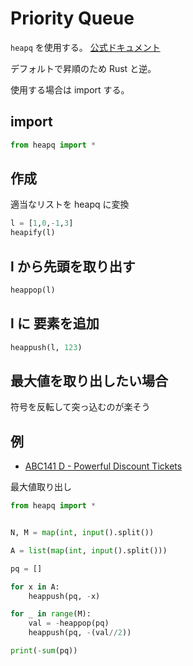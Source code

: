 # Priority Queue

`heapq` を使用する。 [公式ドキュメント](https://docs.python.org/ja/3/library/heapq.html)

デフォルトで昇順のため Rust と逆。

使用する場合は import する。


## import
```python
from heapq import *
```

## 作成
適当なリストを heapq に変換

```python
l = [1,0,-1,3]
heapify(l)
```

## l から先頭を取り出す

```python
heappop(l)
```

## l に 要素を追加

```python
heappush(l, 123)
```


## 最大値を取り出したい場合

符号を反転して突っ込むのが楽そう


## 例

- [ABC141 D - Powerful Discount Tickets](https://atcoder.jp/contests/abc141/tasks/abc141_d)

最大値取り出し

```python
from heapq import *


N, M = map(int, input().split())

A = list(map(int, input().split()))

pq = []

for x in A:
    heappush(pq, -x)

for _ in range(M):
    val = -heappop(pq)
    heappush(pq, -(val//2))

print(-sum(pq))
```